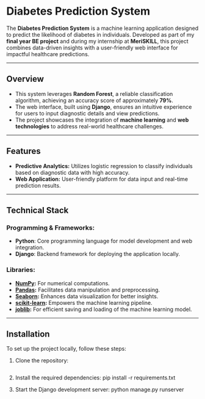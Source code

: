 # Diabetes Prediction System  

The **Diabetes Prediction System** is a machine learning application designed to predict the likelihood of diabetes in individuals. Developed as part of my **final year BE project** and during my internship at **MeriSKILL**, this project combines data-driven insights with a user-friendly web interface for impactful healthcare predictions.  

---

## Overview  

- This system leverages **Random Forest**, a reliable classification algorithm, achieving an accuracy score of approximately **79%**.  
- The web interface, built using **Django**, ensures an intuitive experience for users to input diagnostic details and view predictions.  
- The project showcases the integration of **machine learning** and **web technologies** to address real-world healthcare challenges.  

   
---

## Features  

- **Predictive Analytics:** Utilizes logistic regression to classify individuals based on diagnostic data with high accuracy.  
- **Web Application:** User-friendly platform for data input and real-time prediction results.  

---

## Technical Stack  

### Programming & Frameworks:  
- **Python**: Core programming language for model development and web integration.  
- **Django**: Backend framework for deploying the application locally.  

### Libraries:  
- **[NumPy](https://numpy.org/):** For numerical computations.  
- **[Pandas](https://pandas.pydata.org/):** Facilitates data manipulation and preprocessing.  
- **[Seaborn](https://seaborn.pydata.org/):** Enhances data visualization for better insights.  
- **[scikit-learn](https://scikit-learn.org/stable/):** Empowers the machine learning pipeline.  
- **[joblib](https://joblib.readthedocs.io/en/latest/):** For efficient saving and loading of the machine learning model.  

---

## Installation  

To set up the project locally, follow these steps:  

1. Clone the repository:  
   ```bash

1. Install the required dependencies:
   pip install -r requirements.txt

2. Start the Django development server:
   python manage.py runserver

